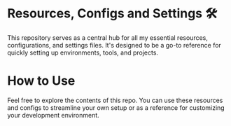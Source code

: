 # Resources, Configs and Settings 🛠️
This repository serves as a central hub for all my essential resources, configurations, and settings files. It's designed to be a go-to reference for quickly 
setting up environments, tools, and projects.

# How to Use
Feel free to explore the contents of this repo. You can use these resources and configs to streamline your own setup or as a reference for customizing your 
development environment.
